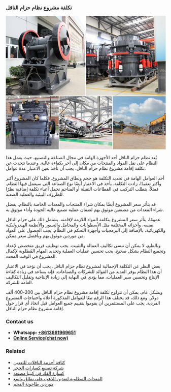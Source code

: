 <h3>تكلفة مشروع نظام حزام الناقل</h3><img src='1701850787.jpg' alt=''><p>يُعد نظام حزام الناقل أحد الأجهزة الهامة في مجال الصناعة والتصنيع، حيث يعمل هذا النظام على نقل المواد والمنتجات من مكان إلى آخر بكفاءة عالية. وعندما نتحدث عن تكلفة إقامة مشروع نظام حزام الناقل، يجب أن نأخذ بعين الاعتبار عدة عوامل.</p><p>أحد العوامل الهامة في تحديد التكلفة هو حجم ونطاق المشروع. فكلما كان المشروع أكبر وأكثر تعقيدًا، زادت التكلفة. يأخذ في الاعتبار أيضًا نوع الصناعة التي سيعمل فيها النظام. فمثلاً، يتطلب التركيب في القطاعات الثقيلة أو المناجم تحمل أعباء تكلفة إضافية نظرًا للظروف البيئية والعملية الصعبة.</p><p>قد يتأثر سعر المشروع أيضًا بمكان شراء المنتجات والمعدات الخاصة بالنظام. يفضل شراء المعدات من مصنعين موثوق بهم لضمان عملية تصنيع عالية الجودة وأداء موثوق به.</p><p>عمومًا، يتأثر سعر المشروع بتكلفة المواد اللازمة لإقامته. يشتمل ذلك على حزام الناقل نفسه، وأجزائه المختلفة مثل الأسطوانات والمحامل والسيور والأنظمة الهيدروليكية والكهربائية، بالإضافة إلى البرمجيات وأجهزة التحكم في النظام. يجب الحصول على المواد من موردين موثوق بهم وبأفضل سعر ممكن.</p><p>وبالطبع، لا يمكن أن ننسى تكاليف العمالة والتثبيت. يجب توظيف فريق متخصص لإعداد وتجميع النظام بشكل صحيح. يجب تحسين عمليات العملية وتحديد المهام المُطلوبة لإكمال المشروع في الوقت المحدد.</p><p>بغض النظر عن التكلفة الإجمالية لمشروع نظام حزام الناقل، يجب أن نؤخذ في الاعتبار أن هذا النظام يوفر العديد من الفوائد للشركات والصناعات. فإنه يساعد في زيادة كفاءة الإنتاج وتحسين سير العمليات، مما يؤدي في النهاية إلى زيادة الإنتاجية وتقليل التكاليف العامة للشركة.</p><p>وبشكل عام، يمكن أن تتراوح تكلفة إقامة مشروع نظام حزام الناقل بين 200-400 ألف دولار. ومع ذلك، قد يختلف هذا الرقم تبعًا للعوامل المذكورة أعلاه واحتياجات المشروع الفردية. يجب على المستثمرين أن يقوموا بتقييم جميع العوامل قبل اتخاذ أي قرار حول إقامة مشروع نظام حزام الناقل.</p><h3>Contact us</h3><ul><li><strong>Whatsapp:&nbsp;<a href="https://wa.me/8613661969651">+8613661969651</a></strong></li><li><a href="https://swt.shibang-china.com/?git&amp;zhl&amp;تكلفة مشروع نظام حزام الناقل"><strong>Online Service(chat now)</strong></a></li></ul><h3>Related</h3><ul><li><a href='كثافة أحزمة الناقلات للتعدين.md'>كثافة أحزمة الناقلات للتعدين</a></li><li><a href='شركة تصنيع كسارات الحجر.md'>شركة تصنيع كسارات الحجر</a></li><li><a href='كسارة الفك في كينيا مصنعة.md'>كسارة الفك في كينيا مصنعة</a></li><li><a href='المعدات المطلوبة لتعدين الذهب على نطاق واسع.md'>المعدات المطلوبة لتعدين الذهب على نطاق واسع</a></li><li><a href='موردين طاحونة الفحم.md'>موردين طاحونة الفحم</a></li></ul>